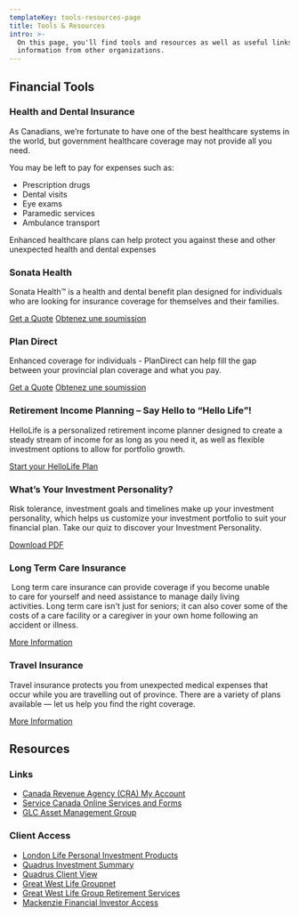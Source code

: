 ```yaml
---
templateKey: tools-resources-page
title: Tools & Resources
intro: >-
  On this page, you'll find tools and resources as well as useful links to
  information from other organizations.
---
```

## Financial Tools

### Health and Dental Insurance

As Canadians, we’re fortunate to have one of the best healthcare systems in the world, but government healthcare coverage may not provide all you need.

You may be left to pay for expenses such as:

* Prescription drugs
* Dental visits
* Eye exams
* Paramedic services
* Ambulance transport

Enhanced healthcare plans can help protect you against these and other unexpected health and dental expenses

### Sonata Health

Sonata Health™ is a health and dental benefit plan designed for individuals who are looking for insurance coverage for themselves and their families.

<a href="https://www.e-benefit.com/en/eb/sonata/hl/458cb7f12145a847e68cc0c34a5b440da2c9a29d707592aaa958acd4a1b21651" target="_blank" class="button button-1">Get a Quote</a>
<a href="https://www.e-benefit.com/fr/sonata/about_sonata.html?wl=" target="_blank" class="button button-1">Obtenez une soumission</a>

### Plan Direct

Enhanced coverage for individuals - PlanDirect can help fill the gap between your provincial plan coverage and what you pay.

<a href="https://www.e-benefit.com/en/eb/plandirect/hl/458cb7f12145a847e68cc0c34a5b440da2c9a29d707592aaa958acd4a1b21651" target="_blank" class="button button-1">Get a Quote</a>
<a href="https://www.e-benefit.com/fr/plandirect/about_plandirect.html?wl=" target="_blank" class="button button-1">Obtenez une soumission</a>

### Retirement Income Planning – Say Hello to “Hello Life”! 

HelloLife is a personalized retirement income planner designed to create a steady stream of income for as long as you need it, as well as flexible investment options to allow for portfolio growth.

<a href="https://hellolife.londonlife.com/application/en/home/" target="_blank" class="button button-1">Start your HelloLife Plan</a>

### What’s Your Investment Personality?

Risk tolerance, investment goals and timelines make up your investment personality, which helps us customize your investment portfolio to suit your financial plan. Take our quiz to discover your Investment Personality.

<a href="https://hellolife.londonlife.com/application/en/home/" target="_blank" class="button button-1">Download PDF</a>

### Long Term Care Insurance

 Long term care insurance can provide coverage if you become unable to care for yourself and need assistance to manage daily living activities. Long term care isn't just for seniors; it can also cover some of the costs of a care facility or a caregiver in your own home following an accident or illness. 

<a href="/book-a-meeting/" target="_blank" class="button button-1">More Information</a>

### Travel Insurance

Travel insurance protects you from unexpected medical expenses that occur while you are travelling out of province. There are a variety of plans available — let us help you find the right coverage.

<a href="https://www.securiglobe.com/en/?aff=WEB210" target="_blank" class="button button-1">More Information</a>

## Resources

### Links

* <a href="http://www.cra-arc.gc.ca/esrvc-srvce/tx/ndvdls/myccnt/menu-eng.html" target="_blank">Canada Revenue Agency (CRA) My Account</a>
* <a href="http://www.servicecanada.gc.ca/eng/online/index.shtml" target="_blank">Service Canada Online Services and Forms</a>
* <a href="http://glc-amgroup.com/04-00_Individual_investors.html" target="_blank">GLC Asset Management Group</a>

### Client Access

* <a href="https://iiipclient.londonlife.com/selfcare/IiipClientSiteLoginSelfCare/" target="_blank">London Life Personal Investment Products</a>
* <a href="https://www.investments.quadrus.londonlife.com/iconnect/u/login.page" target="_blank">Quadrus Investment Summary</a>
* <a href="https://www.quadrusinvestments.com/uiw/Login.html?cppt=0&amp;&amp;" target="_blank">Quadrus Client View</a>
* <a href="https://groupnet.greatwestlife.com/public/signin/login.public?brand=pm" target="_blank">Great West Life Groupnet</a>
* <a href="https://ssl.grsaccess.com/information/english/logon/english_login.asp" target="_blank">Great West Life Group Retirement Services</a>
* <a href="https://access.mackenziefinancial.com/investor/en/logon.do" target="_blank">Mackenzie Financial Investor Access</a>
